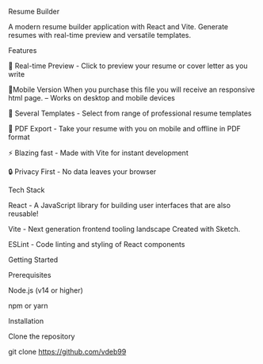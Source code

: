 Resume Builder

A modern resume builder application with React and Vite. Generate resumes with real-time preview and versatile templates.

Features

🎨 Real-time Preview - Click to preview your resume or cover letter as you write

📱Mobile Version When you purchase this file you will receive an responsive html page. – Works on desktop and mobile devices

🎯 Several Templates - Select from range of professional resume templates

💾 PDF Export - Take your resume with you on mobile and offline in PDF format

⚡ Blazing fast - Made with Vite for instant development

🔒 Privacy First - No data leaves your browser

Tech Stack

React - A JavaScript library for building user interfaces that are also reusable!

Vite - Next generation frontend tooling landscape Created with Sketch.

ESLint - Code linting and styling of React components

Getting Started

Prerequisites

Node.js (v14 or higher)

npm or yarn

Installation

Clone the repository

git clone https://github.com/vdeb99